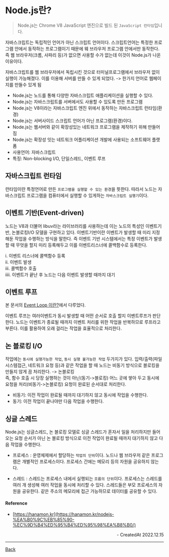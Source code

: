 # Node.js란?

> Node.js는 Chrome V8 JavaScript 엔진으로 빌드 된 `JavaScript 런타임`입니다.

자바스크립트는 독립적인 언어가 아닌 스크립트 언어이다. 스크립트언어는 특정한 프로그램 안에서 동작하는 프로그램이기 때문에 웨 브라우저 프로그램 안에서만 동작한다. 즉 웹 브라우저(크롬, 사파리 등)가 없으면 사용할 수가 없는데 이것이 Node.js가 나온 이유이다.

자바스크립트를 웹 브라우저에서 독립시킨 것으로 터미널프로그램에서 브라우저 없이 실행이 가능해졌다. 이를 이용해 서버를 만들 수 있게 되었다. -> 한가지 언어로 웹페이지를 만들수 있게 됨

- Node.js는 노드를 통해 다양한 자바스크립트 애플리케이션을 실행할 수 있다.
- Node.js는 자바스크립트를 서버에서도 사용할 수 있도록 만든 프로그램
- Node.js는 V8이라는 자바스크립트 엔진 위에서 동작하는 자바스크립트 런타임(환경)
- Node.js는 서버사이드 스크립트 언어가 아닌 프로그램(환경)이다.
- Node.js는 웹서버와 같이 확장성있는 네트워크 프로그램을 제작하기 위해 만들어짐
- Node.js는 확장성 잇는 네트워크 어플리케이션 개발에 사용되는 소프트웨어 플랫폼
- 사용언어: 자바스크립트
- 특징: Non-blocking I/O, 단일스레드, 이벤트 루프

## 자바스크립트 런타임

런타임이란 특정언어로 만든 `프로그램을 실행할 수 있는 환경`을 뜻한다. 따라서 노드는 자바스크립트 프로그램을 컴퓨터에서 실행할 수 있게하는 `자바스크립트 실행기`이다.

## 이벤트 기반(Event-driven)

노드는 V8과 더불어 libuv라는 라이브러리를 사용하는데 이는 노드의 특성인 이벤트기반, 논블로킹I/O 모델을 구현하고 있다. 이벤트기반이란 이벤트가 발생할 때 미리 지정해둔 작업을 수행하는 방식을 말한다. 즉 이벤트 기반 시스템에서는 특정 이벤트가 발생할 때 무엇을 할지 미리 등록해두고 이를 이벤트리스너에 콜백함수로 등록한다.

i. 이벤트 리스너에 콜백함수 등록  
ii. 이벤트 발생  
iii. 콜백함수 호출  
iiii. 이벤트가 끝난 후 노드는 다음 이벤트 발생할 때까지 대기

## 이벤트 루프

본 문서의 [Event Loop 이란?](../javascript/event-loop.md)에서 다루었다.

이벤트 루프는 여러이벤트가 동시 발생할 때 어떤 순서로 호출 할지 이벤트루프가 판단한다. 노드는 이벤트가 종료될 때까지 이벤트 처리를 위한 작업을 반복하므로 루프라고 부른다. 이를 활용하여 오래 걸리는 작업을 효율적으로 처리한다.

## 논 블로킹 I/O

작업에는 `동시에 실행가능한 작업`, `동시 실행 불가능한 작업` 두가지가 있다.
입력/출력(파일시스템접근, 네트워크 요청 등)과 같은 작업을 할 때 노드는 비동기 방식으로 블로킹을 만들지 않게 끔 처리한다. -> 논블로킹  
즉, 함수 호출 시 당장 실행하는 것이 아닌(동기->블로킹) 어느 곳에 쌓아 두고 동시에 요청을 처리(비동기->논블로킹) 요청이 완료된 순서대로 처리한다.

- 비동기: 이전 작업이 완료될 때까지 대기하지 않고 동시에 작업을 수행한다.
- 동기: 이전 작업이 끝나야만 다음 작업을 수행한다.

## 싱글 스레드

Node.js는 싱글스레드, 논 블로킹 모델로 싱글 스레드가 혼자서 일을 처리하지만 들어오는 요청 순서가 아닌 논 블로킹 방식으로 이전 작업이 완료될 때까지 대기하지 않고 다음 작업을 수행한다.

- 프로세스 : 운영체제에서 할당하는 `작업의 단위`이다. 노드나 웹 브라우저 같은 프로그램은 개별적인 프로세스이다. 프로세스 간에는 메모리 등의 자원을 공유하지 않는다.

- 스레드 : 스레드는 프로세스 내에서 실행되는 `흐름의 단위`이다. 프로세스는 스레드를 여러 개 생성해 여러 작업을 동시에 처리할 수 있다. 스레드들은 부모 프로세스의 자원을 공유한다. 같은 주소의 메모리에 접근 가능하므로 데이터를 공유할 수 있다.

#### Reference

- [https://hanamon.kr](https://hanamon.kr/nodejs-%EA%B0%9C%EB%85%90-%EC%9D%B4%ED%95%B4%ED%95%98%EA%B8%B0/)

<div align="right">- CreatedAt 2022.12.15</div>

---

[Back](./README.md)
